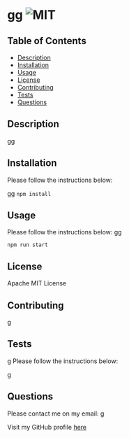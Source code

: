 # gg ![MIT](https://img.shields.io/badge/Apache-License-green)

## Table of Contents

- [Description](#description)
- [Installation](#installation)
- [Usage](#usage)
- [License](#license)
- [Contributing](#contributing)
- [Tests](#tests)
- [Questions](#questions)

## Description
gg

## Installation

Please follow the instructions below:

gg
```npm install```

## Usage

Please follow the instructions below:
gg

```npm run start```

## License
Apache
MIT License

## Contributing
g
## Tests

g
Please follow the instructions below:

g

## Questions

Please contact me on my email:  g

Visit my GitHub profile [here](https://github.com/g)
